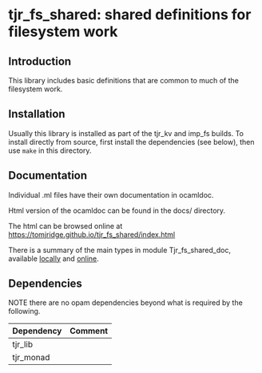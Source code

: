 # tjr_fs_shared: shared definitions for filesystem work

## Introduction

This library includes basic definitions that are common to much of the filesystem work.

## Installation

Usually this library is installed as part of the tjr_kv and imp_fs builds. To install directly from source, first install the dependencies (see below), then use `make` in this directory.

## Documentation

Individual .ml files have their own documentation in ocamldoc.

Html version of the ocamldoc can be found in the docs/ directory.

The html can be browsed online at <https://tomjridge.github.io/tjr_fs_shared/index.html>

There is a summary of the main types in module Tjr_fs_shared_doc,
available
[locally](docs/tjr_fs_shared/Tjr_fs_shared__Tjr_fs_shared_doc/index.html)
and
[online](https://tomjridge.github.io/tjr_fs_shared/tjr_fs_shared/Tjr_fs_shared/Tjr_fs_shared_doc/index.html).



## Dependencies

NOTE there are no opam dependencies beyond what is required by the following.

| Dependency | Comment |
| ---------- | ------- |
| tjr_lib    |         |
| tjr_monad  |         |


